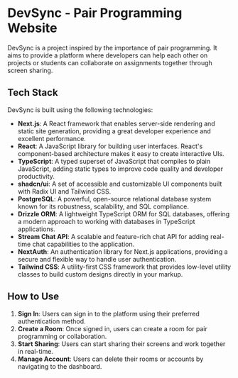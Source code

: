 # DevSync - Pair Programming Website

DevSync is a project inspired by the importance of pair programming. It aims to provide a platform where developers can help each other on projects or students can collaborate on assignments together through screen sharing.

## Tech Stack

DevSync is built using the following technologies:

- **Next.js**: A React framework that enables server-side rendering and static site generation, providing a great developer experience and excellent performance.
- **React**: A JavaScript library for building user interfaces. React's component-based architecture makes it easy to create interactive UIs.
- **TypeScript**: A typed superset of JavaScript that compiles to plain JavaScript, adding static types to improve code quality and developer productivity.
- **shadcn/ui**: A set of accessible and customizable UI components built with Radix UI and Tailwind CSS.
- **PostgreSQL**: A powerful, open-source relational database system known for its robustness, scalability, and SQL compliance.
- **Drizzle ORM**: A lightweight TypeScript ORM for SQL databases, offering a modern approach to working with databases in TypeScript applications.
- **Stream Chat API**: A scalable and feature-rich chat API for adding real-time chat capabilities to the application.
- **NextAuth**: An authentication library for Next.js applications, providing a secure and flexible way to handle user authentication.
- **Tailwind CSS**: A utility-first CSS framework that provides low-level utility classes to build custom designs directly in your markup.

## How to Use

1. **Sign In**: Users can sign in to the platform using their preferred authentication method.
2. **Create a Room**: Once signed in, users can create a room for pair programming or collaboration.
3. **Start Sharing**: Users can start sharing their screens and work together in real-time.
4. **Manage Account**: Users can delete their rooms or accounts by navigating to the dashboard.

